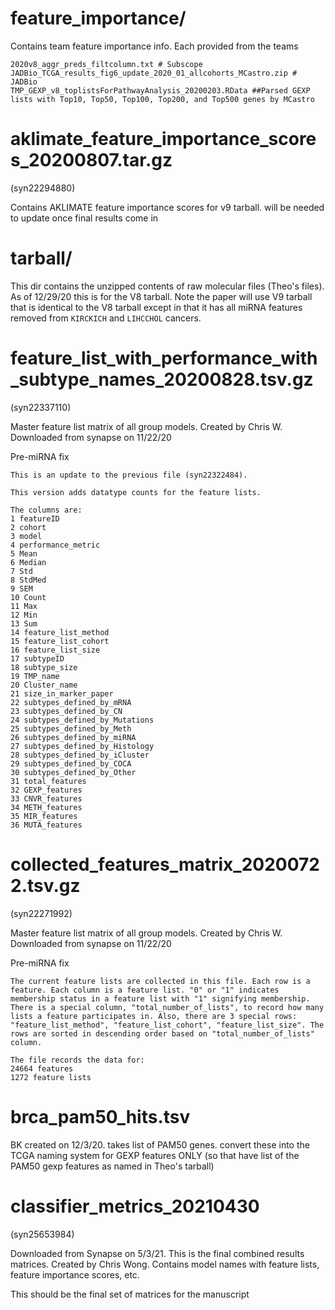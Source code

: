 # feature_importance/

Contains team feature importance info. Each provided from the teams

```
2020v8_aggr_preds_filtcolumn.txt # Subscope
JADBio_TCGA_results_fig6_update_2020_01_allcohorts_MCastro.zip # JADBio
TMP_GEXP_v8_toplistsForPathwayAnalysis_20200203.RData ##Parsed GEXP lists with Top10, Top50, Top100, Top200, and Top500 genes by MCastro
```

# aklimate_feature_importance_scores_20200807.tar.gz

(syn22294880)

Contains AKLIMATE feature importance scores for v9 tarball. will be needed to update once final results come in

# tarball/

This dir contains the unzipped contents of raw molecular files (Theo's files). As of 12/29/20 this is for the V8 tarball. Note the paper will use V9 tarball that is identical to the V8 tarball except in that it has all miRNA features removed from `KIRCKICH` and  `LIHCCHOL` cancers.

# feature_list_with_performance_with_subtype_names_20200828.tsv.gz

(syn22337110)

Master feature list matrix of all group models. Created by Chris W. Downloaded from synapse on 11/22/20

Pre-miRNA fix

```
This is an update to the previous file (syn22322484).

This version adds datatype counts for the feature lists.

The columns are:
1 featureID
2 cohort
3 model
4 performance_metric
5 Mean
6 Median
7 Std
8 StdMed
9 SEM
10 Count
11 Max
12 Min
13 Sum
14 feature_list_method
15 feature_list_cohort
16 feature_list_size
17 subtypeID
18 subtype_size
19 TMP_name
20 Cluster_name
21 size_in_marker_paper
22 subtypes_defined_by_mRNA
23 subtypes_defined_by_CN
24 subtypes_defined_by_Mutations
25 subtypes_defined_by_Meth
26 subtypes_defined_by_miRNA
27 subtypes_defined_by_Histology
28 subtypes_defined_by_iCluster
29 subtypes_defined_by_COCA
30 subtypes_defined_by_Other
31 total_features
32 GEXP_features
33 CNVR_features
34 METH_features
35 MIR_features
36 MUTA_features
```

# collected_features_matrix_20200722.tsv.gz

(syn22271992)

Master feature list matrix of all group models. Created by Chris W. Downloaded from synapse on 11/22/20

Pre-miRNA fix

```
The current feature lists are collected in this file. Each row is a feature. Each column is a feature list. "0" or "1" indicates membership status in a feature list with "1" signifying membership. There is a special column, "total_number_of_lists", to record how many lists a feature participates in. Also, there are 3 special rows: "feature_list_method", "feature_list_cohort", "feature_list_size". The rows are sorted in descending order based on "total_number_of_lists" column.

The file records the data for:
24664 features
1272 feature lists
```
# brca_pam50_hits.tsv

BK created on 12/3/20. takes list of PAM50 genes. convert these into the TCGA naming system for GEXP features ONLY (so that have list of the PAM50 gexp features as named in Theo's tarball)

# classifier_metrics_20210430

(syn25653984)

Downloaded from Synapse on 5/3/21. This is the final combined results matrices. Created by Chris Wong. Contains model names with feature lists, feature importance scores, etc.

This should be the final set of matrices for the manuscript
